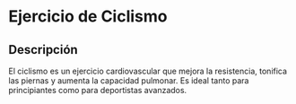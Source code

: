 # Ejercicio de Ciclismo

## Descripción
El ciclismo es un ejercicio cardiovascular que mejora la resistencia, tonifica las piernas y aumenta la capacidad pulmonar. Es ideal tanto para principiantes como para deportistas avanzados.














